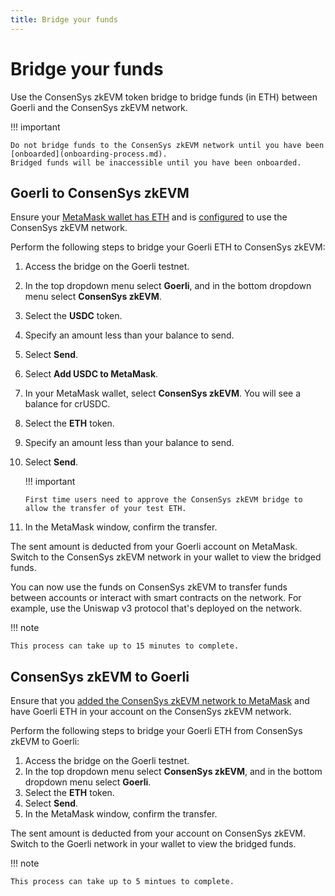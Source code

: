 ```yaml
---
title: Bridge your funds
---
```


# Bridge your funds

Use the ConsenSys zkEVM token bridge to bridge funds (in ETH) between Goerli and the ConsenSys zkEVM network.

!!! important

    Do not bridge funds to the ConsenSys zkEVM network until you have been [onboarded](onboarding-process.md).
    Bridged funds will be inaccessible until you have been onboarded.

## Goerli to ConsenSys zkEVM

Ensure your [MetaMask wallet has ETH](fund.md) and is [configured](configure-metamask.md) to
use the ConsenSys zkEVM network.

Perform the following steps to bridge your Goerli ETH to ConsenSys zkEVM:

1. Access the bridge on the Goerli testnet.
2. In the top dropdown menu select **Goerli**, and in the bottom dropdown menu select **ConsenSys zkEVM**.
3. Select the **USDC** token.
4. Specify an amount less than your balance to send.
5. Select **Send**.
6. Select **Add USDC to MetaMask**.
7. In your MetaMask wallet, select **ConsenSys zkEVM**. You will see a balance for crUSDC.
8. Select the **ETH** token.
9. Specify an amount less than your balance to send.
10. Select **Send**.

    !!! important

        First time users need to approve the ConsenSys zkEVM bridge to allow the transfer of your test ETH.

11. In the MetaMask window, confirm the transfer.

The sent amount is deducted from your Goerli account on MetaMask. Switch to the ConsenSys zkEVM
network in your wallet to view the bridged funds.

You can now use the funds on ConsenSys zkEVM to transfer funds between accounts or interact with
smart contracts on the network. For example, use the Uniswap v3 protocol that's deployed on the
network.

!!! note

    This process can take up to 15 minutes to complete.

## ConsenSys zkEVM to Goerli

Ensure that you [added the ConsenSys zkEVM network to MetaMask](configure-metamask.md) and have
Goerli ETH in your account on the ConsenSys zkEVM network.

Perform the following steps to bridge your Goerli ETH from ConsenSys zkEVM to Goerli:

1. Access the bridge on the Goerli testnet.
1. In the top dropdown menu select **ConsenSys zkEVM**, and in the bottom dropdown menu select **Goerli**.
1. Select the **ETH** token.
1. Select **Send**.
1. In the MetaMask window, confirm the transfer.

The sent amount is deducted from your account on ConsenSys zkEVM. Switch to the Goerli network in
your wallet to view the bridged funds.

!!! note

    This process can take up to 5 mintues to complete.
